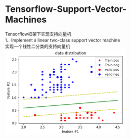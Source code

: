 # Tensorflow-Support-Vector-Machines
Tensorflow框架下实现支持向量机  
1、Implement a linear two-class support vector machine  
  实现一个线性二分类的支持向量机    
![linear svm ](https://github.com/anbo1024/Tensorflow-Support-Vector-Machines/blob/master/img/1.png)
